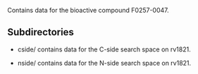 Contains data for the bioactive compound F0257-0047.

## Subdirectories

- cside/ contains data for the C-side search space on rv1821.

- nside/ contains data for the N-side search space on rv1821.

